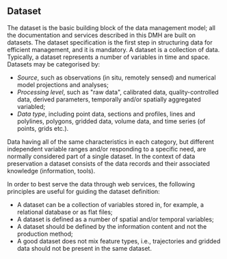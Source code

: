## Dataset
The dataset is the basic building block of the data management model; all the documentation and services described in this DMH are built on datasets. The dataset specification is the first step in structuring data for efficient management, and it is mandatory.
A dataset is a collection of data. Typically, a dataset represents a number of variables in time and space. Datasets may be categorised by: 

- *Source*, such as observations (in situ, remotely sensed) and numerical model projections and analyses; 
- *Processing level*, such as "raw data", calibrated data, quality-controlled data, derived parameters, temporally and/or spatially aggregated variabled; 
- *Data type*, including point data, sections and profiles, lines and polylines, polygons, gridded data, volume data, and time series (of points, grids etc.). 

Data having all of the same characteristics in each category, but different independent variable ranges and/or responding to a specific need, are normally considered part of a single dataset. In the context of data preservation a dataset consists of the data records and their associated knowledge (information, tools). 

In order to best serve the data through web services, the following principles are useful for guiding the dataset definition:

- A dataset can be a collection of variables stored in, for example, a relational database or as flat files;
- A dataset is defined as a number of spatial and/or temporal variables;
- A dataset should be defined by the information content and not the production method;
- A good dataset does not mix feature types, i.e., trajectories and gridded data should not be present in the same dataset.
